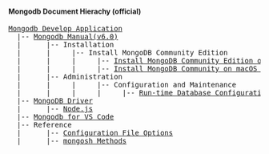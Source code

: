 #### Mongodb Document Hierachy (official)

<pre>
<a href='https://www.mongodb.com/docs/develop-applications/' target='_blank'>Mongodb Develop Application</a>  
  |-- <a href='https://www.mongodb.com/docs/v6.0/' target='_blank'>Mongodb Manual(v6.0)</a>
  |      |-- Installation
  |      |     |-- Install MongoDB Community Edition
  |      |     |     |-- <a href='https://www.mongodb.com/docs/v6.0/tutorial/install-mongodb-on-os-x/' target='_blank'>Install MongoDB Community Edition on macOS</a>
  |      |     |     |-- <a href='https://www.mongodb.com/docs/v6.0/tutorial/install-mongodb-on-os-x-tarball/' target='_blank'>Install MongoDB Community on macOS using .tgz Tarball</a>
  |      |-- Administration
  |      |     |     |-- Configuration and Maintenance
  |      |     |     |     |-- <a href='https://www.mongodb.com/docs/v6.0/administration/configuration/#run-time-database-configuration' target='_blank'>Run-time Database Configuration</a>
  |-- <a href='https://www.mongodb.com/docs/drivers/' target='_blank'>MongoDB Driver</a>
  |      |-- <a href='https://www.mongodb.com/docs/drivers/node/current/' target='_blank'>Node.js</a>
  |-- <a href='https://www.mongodb.com/docs/mongodb-vscode/' target='_blank'>Mongodb for VS Code</a>
  |-- Reference
  |      |-- <a href='https://www.mongodb.com/docs/v6.0/reference/configuration-options/' target='_blank'>Configuration File Options</a>
  |      |-- <a href='https://www.mongodb.com/docs/v6.0/reference/method/' target='_blank'>mongosh Methods</a>

</pre>    
